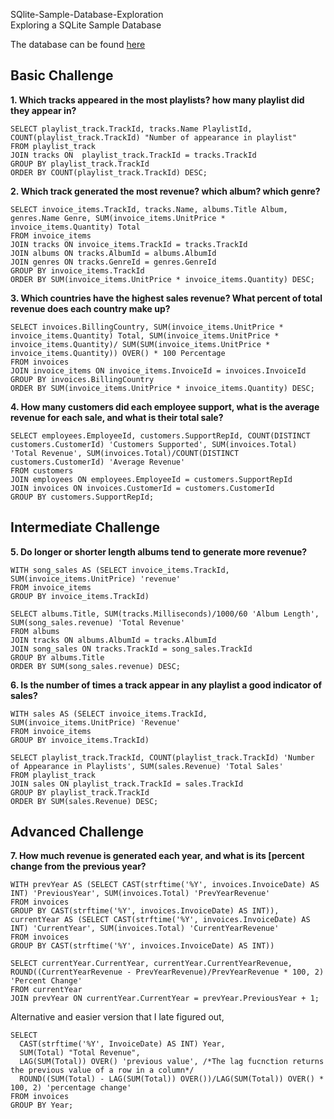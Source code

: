 SQlite-Sample-Database-Exploration  
Exploring a SQLite Sample Database

The database can be found [here](http://www.sqlitetutorial.net/sqlite-sample-database)

## Basic Challenge

**1.  Which tracks appeared in the most playlists? how many playlist did they appear in?**

    SELECT playlist_track.TrackId, tracks.Name PlaylistId, COUNT(playlist_track.TrackId) "Number of appearance in playlist"
    FROM playlist_track
    JOIN tracks ON  playlist_track.TrackId = tracks.TrackId
    GROUP BY playlist_track.TrackId
    ORDER BY COUNT(playlist_track.TrackId) DESC;




**2. Which track generated the most revenue? which album? which genre?**

    SELECT invoice_items.TrackId, tracks.Name, albums.Title Album, genres.Name Genre, SUM(invoice_items.UnitPrice * invoice_items.Quantity) Total
    FROM invoice_items
    JOIN tracks ON invoice_items.TrackId = tracks.TrackId
    JOIN albums ON tracks.AlbumId = albums.AlbumId
    JOIN genres ON tracks.GenreId = genres.GenreId
    GROUP BY invoice_items.TrackId
    ORDER BY SUM(invoice_items.UnitPrice * invoice_items.Quantity) DESC;


**3. Which countries have the highest sales revenue? What percent of total revenue does each country make up?**

    SELECT invoices.BillingCountry, SUM(invoice_items.UnitPrice * invoice_items.Quantity) Total, SUM(invoice_items.UnitPrice * invoice_items.Quantity)/ SUM(SUM(invoice_items.UnitPrice * invoice_items.Quantity)) OVER() * 100 Percentage
    FROM invoices
    JOIN invoice_items ON invoice_items.InvoiceId = invoices.InvoiceId
    GROUP BY invoices.BillingCountry
    ORDER BY SUM(invoice_items.UnitPrice * invoice_items.Quantity) DESC;

**4. How many customers did each employee support, what is the average revenue for each sale, and what is their total sale?**

    SELECT employees.EmployeeId, customers.SupportRepId, COUNT(DISTINCT customers.CustomerId) 'Customers Supported', SUM(invoices.Total) 'Total Revenue', SUM(invoices.Total)/COUNT(DISTINCT customers.CustomerId) 'Average Revenue'
    FROM customers
    JOIN employees ON employees.EmployeeId = customers.SupportRepId
    JOIN invoices ON invoices.CustomerId = customers.CustomerId
    GROUP BY customers.SupportRepId;
    
## Intermediate Challenge

**5. Do longer or shorter length albums tend to generate more revenue?**

    WITH song_sales AS (SELECT invoice_items.TrackId, SUM(invoice_items.UnitPrice) 'revenue'
    FROM invoice_items 
    GROUP BY invoice_items.TrackId)
    
    SELECT albums.Title, SUM(tracks.Milliseconds)/1000/60 'Album Length', SUM(song_sales.revenue) 'Total Revenue'
    FROM albums
    JOIN tracks ON albums.AlbumId = tracks.AlbumId
    JOIN song_sales ON tracks.TrackId = song_sales.TrackId
    GROUP BY albums.Title
    ORDER BY SUM(song_sales.revenue) DESC;

**6. Is the number of times a track appear in any playlist a good indicator of sales?**

    WITH sales AS (SELECT invoice_items.TrackId, SUM(invoice_items.UnitPrice) 'Revenue'
    FROM invoice_items
    GROUP BY invoice_items.TrackId)

    SELECT playlist_track.TrackId, COUNT(playlist_track.TrackId) 'Number of Appearance in Playlists', SUM(sales.Revenue) 'Total Sales'
    FROM playlist_track
    JOIN sales ON playlist_track.TrackId = sales.TrackId
    GROUP BY playlist_track.TrackId
    ORDER BY SUM(sales.Revenue) DESC;
    
 ## Advanced Challenge

**7. How much revenue is generated each year, and what is its [percent change from the previous year?**

    WITH prevYear AS (SELECT CAST(strftime('%Y', invoices.InvoiceDate) AS INT) 'PreviousYear', SUM(invoices.Total) 'PrevYearRevenue'
    FROM invoices
    GROUP BY CAST(strftime('%Y', invoices.InvoiceDate) AS INT)),
    currentYear AS (SELECT CAST(strftime('%Y', invoices.InvoiceDate) AS INT) 'CurrentYear', SUM(invoices.Total) 'CurrentYearRevenue'
    FROM invoices
    GROUP BY CAST(strftime('%Y', invoices.InvoiceDate) AS INT))
    
    SELECT currentYear.CurrentYear, currentYear.CurrentYearRevenue, ROUND((CurrentYearRevenue - PrevYearRevenue)/PrevYearRevenue * 100, 2) 'Percent Change'
    FROM currentYear
    JOIN prevYear ON currentYear.CurrentYear = prevYear.PreviousYear + 1;
   
    
Alternative and easier version that I late figured out,

    SELECT 
      CAST(strftime('%Y', InvoiceDate) AS INT) Year, 
      SUM(Total) "Total Revenue",
      LAG(SUM(Total)) OVER() 'previous value', /*The lag fucnction returns the previous value of a row in a column*/
      ROUND((SUM(Total) - LAG(SUM(Total)) OVER())/LAG(SUM(Total)) OVER() * 100, 2) 'percentage change'
    FROM invoices
    GROUP BY Year;

